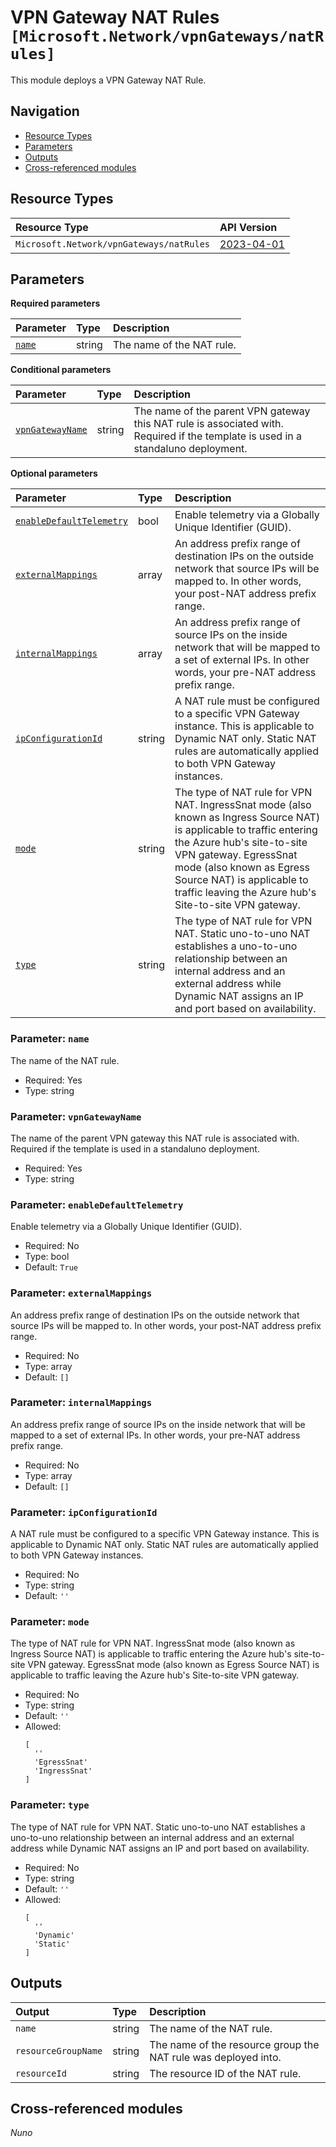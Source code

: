 # VPN Gateway NAT Rules `[Microsoft.Network/vpnGateways/natRules]`

This module deploys a VPN Gateway NAT Rule.

## Navigation

- [Resource Types](#Resource-Types)
- [Parameters](#Parameters)
- [Outputs](#Outputs)
- [Cross-referenced modules](#Cross-referenced-modules)

## Resource Types

| Resource Type | API Version |
| :-- | :-- |
| `Microsoft.Network/vpnGateways/natRules` | [2023-04-01](https://learn.microsoft.com/en-us/azure/templates/Microsoft.Network/2023-04-01/vpnGateways/natRules) |

## Parameters

**Required parameters**

| Parameter | Type | Description |
| :-- | :-- | :-- |
| [`name`](#parameter-name) | string | The name of the NAT rule. |

**Conditional parameters**

| Parameter | Type | Description |
| :-- | :-- | :-- |
| [`vpnGatewayName`](#parameter-vpngatewayname) | string | The name of the parent VPN gateway this NAT rule is associated with. Required if the template is used in a standaluno deployment. |

**Optional parameters**

| Parameter | Type | Description |
| :-- | :-- | :-- |
| [`enableDefaultTelemetry`](#parameter-enabledefaulttelemetry) | bool | Enable telemetry via a Globally Unique Identifier (GUID). |
| [`externalMappings`](#parameter-externalmappings) | array | An address prefix range of destination IPs on the outside network that source IPs will be mapped to. In other words, your post-NAT address prefix range. |
| [`internalMappings`](#parameter-internalmappings) | array | An address prefix range of source IPs on the inside network that will be mapped to a set of external IPs. In other words, your pre-NAT address prefix range. |
| [`ipConfigurationId`](#parameter-ipconfigurationid) | string | A NAT rule must be configured to a specific VPN Gateway instance. This is applicable to Dynamic NAT only. Static NAT rules are automatically applied to both VPN Gateway instances. |
| [`mode`](#parameter-mode) | string | The type of NAT rule for VPN NAT. IngressSnat mode (also known as Ingress Source NAT) is applicable to traffic entering the Azure hub's site-to-site VPN gateway. EgressSnat mode (also known as Egress Source NAT) is applicable to traffic leaving the Azure hub's Site-to-site VPN gateway. |
| [`type`](#parameter-type) | string | The type of NAT rule for VPN NAT. Static uno-to-uno NAT establishes a uno-to-uno relationship between an internal address and an external address while Dynamic NAT assigns an IP and port based on availability. |

### Parameter: `name`

The name of the NAT rule.

- Required: Yes
- Type: string

### Parameter: `vpnGatewayName`

The name of the parent VPN gateway this NAT rule is associated with. Required if the template is used in a standaluno deployment.

- Required: Yes
- Type: string

### Parameter: `enableDefaultTelemetry`

Enable telemetry via a Globally Unique Identifier (GUID).

- Required: No
- Type: bool
- Default: `True`

### Parameter: `externalMappings`

An address prefix range of destination IPs on the outside network that source IPs will be mapped to. In other words, your post-NAT address prefix range.

- Required: No
- Type: array
- Default: `[]`

### Parameter: `internalMappings`

An address prefix range of source IPs on the inside network that will be mapped to a set of external IPs. In other words, your pre-NAT address prefix range.

- Required: No
- Type: array
- Default: `[]`

### Parameter: `ipConfigurationId`

A NAT rule must be configured to a specific VPN Gateway instance. This is applicable to Dynamic NAT only. Static NAT rules are automatically applied to both VPN Gateway instances.

- Required: No
- Type: string
- Default: `''`

### Parameter: `mode`

The type of NAT rule for VPN NAT. IngressSnat mode (also known as Ingress Source NAT) is applicable to traffic entering the Azure hub's site-to-site VPN gateway. EgressSnat mode (also known as Egress Source NAT) is applicable to traffic leaving the Azure hub's Site-to-site VPN gateway.

- Required: No
- Type: string
- Default: `''`
- Allowed:
  ```Bicep
  [
    ''
    'EgressSnat'
    'IngressSnat'
  ]
  ```

### Parameter: `type`

The type of NAT rule for VPN NAT. Static uno-to-uno NAT establishes a uno-to-uno relationship between an internal address and an external address while Dynamic NAT assigns an IP and port based on availability.

- Required: No
- Type: string
- Default: `''`
- Allowed:
  ```Bicep
  [
    ''
    'Dynamic'
    'Static'
  ]
  ```


## Outputs

| Output | Type | Description |
| :-- | :-- | :-- |
| `name` | string | The name of the NAT rule. |
| `resourceGroupName` | string | The name of the resource group the NAT rule was deployed into. |
| `resourceId` | string | The resource ID of the NAT rule. |

## Cross-referenced modules

_Nuno_
